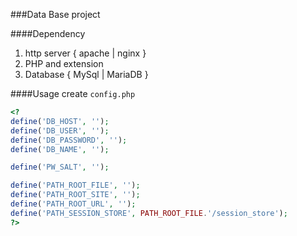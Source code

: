 ###Data Base project

####Dependency

1. http server { apache | nginx }
2. PHP and extension
3. Database { MySql | MariaDB }

####Usage
create `config.php`

``` php
<?
define('DB_HOST', '');
define('DB_USER', '');
define('DB_PASSWORD', '');
define('DB_NAME', '');

define('PW_SALT', '');

define('PATH_ROOT_FILE', '');
define('PATH_ROOT_SITE', '');
define('PATH_ROOT_URL', '');
define('PATH_SESSION_STORE', PATH_ROOT_FILE.'/session_store');
?>
```

